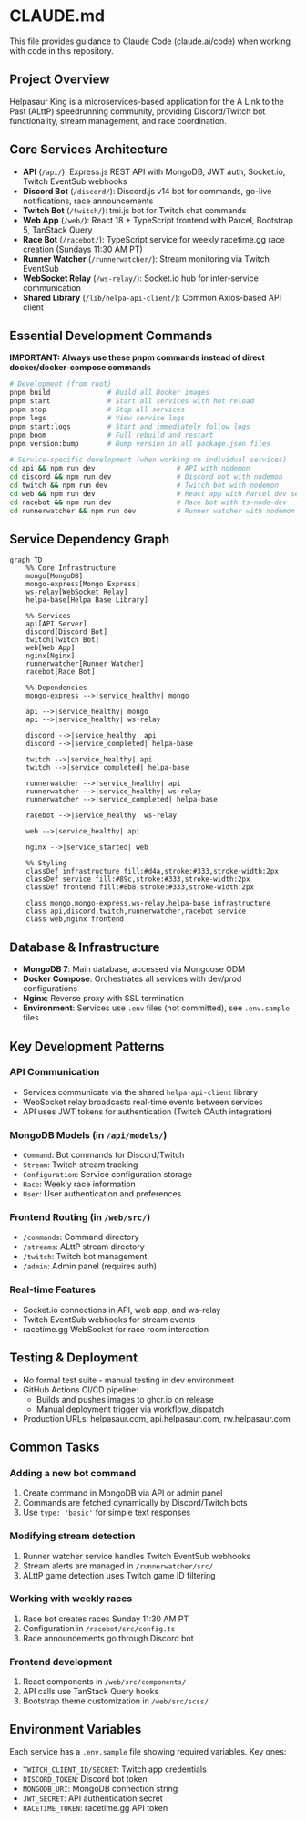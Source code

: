 # CLAUDE.md

This file provides guidance to Claude Code (claude.ai/code) when working with code in this repository.

## Project Overview

Helpasaur King is a microservices-based application for the A Link to the Past (ALttP) speedrunning community, providing Discord/Twitch bot functionality, stream management, and race coordination.

## Core Services Architecture

- **API** (`/api/`): Express.js REST API with MongoDB, JWT auth, Socket.io, Twitch EventSub webhooks
- **Discord Bot** (`/discord/`): Discord.js v14 bot for commands, go-live notifications, race announcements
- **Twitch Bot** (`/twitch/`): tmi.js bot for Twitch chat commands
- **Web App** (`/web/`): React 18 + TypeScript frontend with Parcel, Bootstrap 5, TanStack Query
- **Race Bot** (`/racebot/`): TypeScript service for weekly racetime.gg race creation (Sundays 11:30 AM PT)
- **Runner Watcher** (`/runnerwatcher/`): Stream monitoring via Twitch EventSub
- **WebSocket Relay** (`/ws-relay/`): Socket.io hub for inter-service communication
- **Shared Library** (`/lib/helpa-api-client/`): Common Axios-based API client

## Essential Development Commands

**IMPORTANT: Always use these pnpm commands instead of direct docker/docker-compose commands**

```bash
# Development (from root)
pnpm build              # Build all Docker images
pnpm start              # Start all services with hot reload
pnpm stop               # Stop all services
pnpm logs               # View service logs
pnpm start:logs         # Start and immediately follow logs
pnpm boom               # Full rebuild and restart
pnpm version:bump       # Bump version in all package.json files

# Service-specific development (when working on individual services)
cd api && npm run dev                    # API with nodemon
cd discord && npm run dev                # Discord bot with nodemon  
cd twitch && npm run dev                 # Twitch bot with nodemon
cd web && npm run dev                    # React app with Parcel dev server
cd racebot && npm run dev                # Race bot with ts-node-dev
cd runnerwatcher && npm run dev          # Runner watcher with nodemon
```

## Service Dependency Graph

```mermaid
graph TD
    %% Core Infrastructure
    mongo[MongoDB]
    mongo-express[Mongo Express]
    ws-relay[WebSocket Relay]
    helpa-base[Helpa Base Library]
    
    %% Services
    api[API Server]
    discord[Discord Bot]
    twitch[Twitch Bot]
    web[Web App]
    nginx[Nginx]
    runnerwatcher[Runner Watcher]
    racebot[Race Bot]
    
    %% Dependencies
    mongo-express -->|service_healthy| mongo
    
    api -->|service_healthy| mongo
    api -->|service_healthy| ws-relay
    
    discord -->|service_healthy| api
    discord -->|service_completed| helpa-base
    
    twitch -->|service_healthy| api
    twitch -->|service_completed| helpa-base
    
    runnerwatcher -->|service_healthy| api
    runnerwatcher -->|service_healthy| ws-relay
    runnerwatcher -->|service_completed| helpa-base
    
    racebot -->|service_healthy| ws-relay
    
    web -->|service_healthy| api
    
    nginx -->|service_started| web
    
    %% Styling
    classDef infrastructure fill:#d4a,stroke:#333,stroke-width:2px
    classDef service fill:#89c,stroke:#333,stroke-width:2px
    classDef frontend fill:#8b8,stroke:#333,stroke-width:2px
    
    class mongo,mongo-express,ws-relay,helpa-base infrastructure
    class api,discord,twitch,runnerwatcher,racebot service
    class web,nginx frontend
```

## Database & Infrastructure

- **MongoDB 7**: Main database, accessed via Mongoose ODM
- **Docker Compose**: Orchestrates all services with dev/prod configurations
- **Nginx**: Reverse proxy with SSL termination
- **Environment**: Services use `.env` files (not committed), see `.env.sample` files

## Key Development Patterns

### API Communication
- Services communicate via the shared `helpa-api-client` library
- WebSocket relay broadcasts real-time events between services
- API uses JWT tokens for authentication (Twitch OAuth integration)

### MongoDB Models (in `/api/models/`)
- `Command`: Bot commands for Discord/Twitch
- `Stream`: Twitch stream tracking
- `Configuration`: Service configuration storage
- `Race`: Weekly race information
- `User`: User authentication and preferences

### Frontend Routing (in `/web/src/`)
- `/commands`: Command directory
- `/streams`: ALttP stream directory  
- `/twitch`: Twitch bot management
- `/admin`: Admin panel (requires auth)

### Real-time Features
- Socket.io connections in API, web app, and ws-relay
- Twitch EventSub webhooks for stream events
- racetime.gg WebSocket for race room interaction

## Testing & Deployment

- No formal test suite - manual testing in dev environment
- GitHub Actions CI/CD pipeline:
  - Builds and pushes images to ghcr.io on release
  - Manual deployment trigger via workflow_dispatch
- Production URLs: helpasaur.com, api.helpasaur.com, rw.helpasaur.com

## Common Tasks

### Adding a new bot command
1. Create command in MongoDB via API or admin panel
2. Commands are fetched dynamically by Discord/Twitch bots
3. Use `type: 'basic'` for simple text responses

### Modifying stream detection
1. Runner watcher service handles Twitch EventSub webhooks
2. Stream alerts are managed in `/runnerwatcher/src/` 
3. ALttP game detection uses Twitch game ID filtering

### Working with weekly races
1. Race bot creates races Sunday 11:30 AM PT
2. Configuration in `/racebot/src/config.ts`
3. Race announcements go through Discord bot

### Frontend development
1. React components in `/web/src/components/`
2. API calls use TanStack Query hooks
3. Bootstrap theme customization in `/web/src/scss/`

## Environment Variables

Each service has a `.env.sample` file showing required variables. Key ones:
- `TWITCH_CLIENT_ID/SECRET`: Twitch app credentials
- `DISCORD_TOKEN`: Discord bot token
- `MONGODB_URI`: MongoDB connection string
- `JWT_SECRET`: API authentication secret
- `RACETIME_TOKEN`: racetime.gg API token